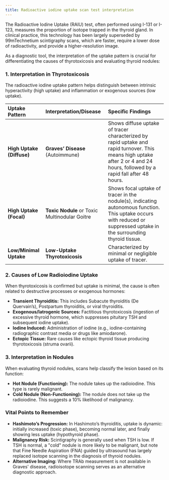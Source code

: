 ```yaml
---
title: Radioactive iodine uptake scan test interpretation
---
```


The Radioactive Iodine Uptake (RAIU) test, often performed using I-131 or I-123, measures the proportion of isotope trapped in the thyroid gland. In clinical practice, this technology has been largely superseded by 99mTechnetium scintigraphy scans, which are faster, require a lower dose of radioactivity, and provide a higher-resolution image.

As a diagnostic tool, the interpretation of the uptake pattern is crucial for differentiating the causes of thyrotoxicosis and evaluating thyroid nodules:

### 1. Interpretation in Thyrotoxicosis

The radioactive iodine uptake pattern helps distinguish between intrinsic hyperactivity (high uptake) and inflammation or exogenous sources (low uptake).

| Uptake Pattern | Interpretation/Disease | Specific Findings |
| :--- | :--- | :--- |
| **High Uptake (Diffuse)** | **Graves’ Disease** (Autoimmune) | Shows diffuse uptake of tracer characterized by rapid uptake and rapid turnover. This means high uptake after 2 or 4 and 24 hours, followed by a rapid fall after 48 hours. |
| **High Uptake (Focal)** | **Toxic Nodule** or Toxic Multinodular Goitre | Shows focal uptake of tracer in the nodule(s), indicating autonomous function. This uptake occurs with reduced or suppressed uptake in the surrounding thyroid tissue. |
| **Low/Minimal Uptake** | **Low-Uptake Thyrotoxicosis** | Characterized by minimal or negligible uptake of tracer. |

### 2. Causes of Low Radioiodine Uptake

When thyrotoxicosis is confirmed but uptake is minimal, the cause is often related to destructive processes or exogenous hormones:

*   **Transient Thyroiditis:** This includes Subacute thyroiditis (De Quervain’s), Postpartum thyroiditis, or viral thyroiditis.
*   **Exogenous/Iatrogenic Sources:** Factitious thyrotoxicosis (ingestion of excessive thyroid hormone, which suppresses pituitary TSH and subsequent iodine uptake).
*   **Iodine Induced:** Administration of iodine (e.g., iodine-containing radiographic contrast media or drugs like amiodarone).
*   **Ectopic Tissue:** Rare causes like ectopic thyroid tissue producing thyrotoxicosis (struma ovarii).

### 3. Interpretation in Nodules

When evaluating thyroid nodules, scans help classify the lesion based on its function:

*   **Hot Nodule (Functioning):** The nodule takes up the radioiodine. This type is rarely malignant.
*   **Cold Nodule (Non-Functioning):** The nodule does not take up the radioiodine. This suggests a 10% likelihood of malignancy.

### Vital Points to Remember

*   **Hashimoto’s Progression:** In Hashimoto’s thyroiditis, uptake is dynamic: initially increased (toxic phase), becoming normal later, and finally showing less uptake (hypothyroid phase).
*   **Malignancy Risk:** Scintigraphy is generally used when TSH is low. If TSH is normal, a "cold" nodule is more likely to be malignant, but note that Fine Needle Aspiration (FNA) guided by ultrasound has largely replaced isotope scanning in the diagnosis of thyroid nodules.
*   **Alternative Imaging:** Where TRAb measurement is not available in Graves' disease, radioisotope scanning serves as an alternative diagnostic approach.